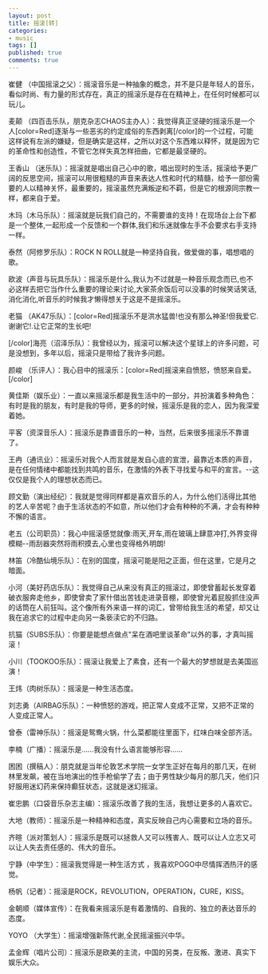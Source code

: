 ```yaml
---
layout: post
title: 摇滚[转]
categories:
- music
tags: []
published: true
comments: true
---
```

<p>崔健 （中国摇滚之父）：摇滚音乐是一种抽象的概念，并不是只是年轻人的音乐，看似时尚、有力量的形式存在，真正的摇滚乐是存在在精神上，在任何时候都可以玩儿。 </p>

<p>麦颠 （四百击乐队，朋克杂志CHAOS主办人）：我觉得真正坚硬的摇滚乐是一个人[color=Red]逐渐与一些恶劣的约定成俗的东西剥离[/color]的一个过程，可能这样说有左派的嫌疑，但是确实是这样，之所以对这个东西难以释怀，就是因为它的革命性和创造性，不管它怎样失真怎样扭曲，它都是最坚硬的。 </p>

<p>王香山 （迷乐队）：摇滚就是唱出自己心中的歌，唱出现时的生活，摇滚给予更广阔的反思空间，摇滚可以用很粗糙的声音来表达人性和时代的精髓，给予一部份需要的人以精神关怀，最重要的，摇滚虽然充满叛逆和不羁，但是它的根源同宗教一样，都来自于爱。 </p>

<p>木玛（木马乐队）：摇滚就是玩我们自己的，不需要谁的支持！在现场台上台下都是一个整体,一起形成一个反馈和一个群体,我们和乐迷就像左手不会要求右手支持一样。 </p>

<p>泰然（阿修罗乐队）：ROCK N ROLL就是一种坚持自我，做爱做的事，唱想唱的歌。 </p>

<p>欧波（声音与玩具乐队）：摇滚乐是什么,我认为不过就是一种音乐观念而已,也不必这样去把它当作什么重要的理论来讨论,大家茶余饭后可以没事的时候笑话笑话,消化消化,听音乐的时候我才懒得想关于这是不是摇滚乐。 </p>

<p>老猫 （AK47乐队）：[color=Red]摇滚乐不是洪水猛兽!也没有那么神圣!但我爱它.谢谢它!.让它正常的生长吧! </p>

<p>[/color]海亮（沼泽乐队）：我曾经以为，摇滚可以解决这个星球上的许多问题，可是没想到，多年以后，摇滚只是带给了我许多问题。 </p>

<p>颜峻 （乐评人）：我心目中的摇滚乐：[color=Red]摇滚来自愤怒，愤怒来自爱。[/color] </p>

<p>黄佳斯（娱乐业）：一直以来摇滚乐都是我生活中的一部分，并扮演着多种角色：有时是我的朋友，有时是我的导师，更多的时候，摇滚乐是我的恋人，因为我深爱着她。 </p>

<p>平客（资深音乐人）：摇滚乐是靠谱音乐的一种，当然，后来很多摇滚乐不靠谱了。 </p>

<p>王冉（通讯业）：摇滚乐对我个人而言就是发自心底的宣泄，最靠近本质的声音，是在任何情绪中都能找到共鸣的音乐，在激情的外表下寻找爱与和平的宣言。--这仅仅是我个人的理想状态而已。 </p>

<p>顾文勤（演出经纪）：我就是觉得同样都是喜欢音乐的人，为什么他们活得比其他的艺人辛苦呢？由于生活状态的不如意，所以他们才会有种种的不满，才会有种种不懈的语言。 </p>

<p>老五（公司职员）：我心中摇滚感觉就像:雨天,开车,雨在玻璃上肆意冲打,外界变得模糊--雨刮器突然将雨积摸去,心里也变得格外明朗! </p>

<p>林笛（冷酷仙境乐队）：在别的国度，摇滚可能是阳之正面，但在这里，它是月之暗面。 </p>

<p>小河（美好药店乐队）：我觉得自己从来没有真正的摇滚过，即使曾蓄起长发穿着破衣服奔走他乡，即使曾卖了家什借出苦钱走进录音棚，即使曾光着屁股抓住没声的话筒在人前狂叫。这个像所有外来语一样的词汇，曾带给我生活的希望，却又让我在追求它的过程中走向另一条亵渎它的不归路。 </p>

<p>抗猫（SUBS乐队）：你要是能想点做点"呆在酒吧里谈革命"以外的事，才真叫摇滚！ </p>

<p>小川（TOOKOO乐队）：摇滚让我爱上了素食，还有一个最大的梦想就是去美国巡演！ </p>

<p>王炜（肉树乐队）：摇滚是一种生活态度。 </p>

<p>刘志勇（AIRBAG乐队）：一种愤怒的游戏，把正常人变成不正常，又把不正常的人变成正常人。 </p>

<p>曾泰（雷神乐队）：摇滚是鸳鸯火锅，什么菜都能往里面下，红味白味全部齐活。 </p>

<p>李楠（广播）：摇滚乐是……我没有什么语言能够形容…… </p>

<p>困困（撰稿人）：朋克就是当年伦敦艺术学院一女学生正好在每月的那几天，在树林里发飙，被在当地演出的性手枪偷学了去；由于男性缺少每月的那几天，他们只好服用迷幻药来保持癫狂状态，这就是迷幻摇滚。 </p>

<p>崔忠鹏（口袋音乐杂志主编）：摇滚乐改善了我的生活，我想让更多的人喜欢它。 </p>

<p>大地（教师）：摇滚乐是一种精神和态度，真实反映自己内心需要和立场的音乐。 </p>

<p>齐暄（派对策划人）：摇滚乐是既可以拯救人又可以残害人、既可以让人立志又可以让人失去责任感的、伟大的音乐。 </p>

<p>宁静（中学生）：摇滚我觉得是一种生活方式 ，我喜欢POGO中尽情挥洒热汗的感觉。 </p>

<p>杨帆（记者）：摇滚是ROCK，REVOLUTION，OPERATION，CURE，KISS。 </p>

<p>金朝顺（媒体宣传）：在我看来摇滚乐是有着激情的、自我的、独立的表达音乐的态度。 </p>

<p>YOYO （大学生）：摇滚增强新陈代谢,全民摇滚振兴中华。 </p>

<p>孟金辉（唱片公司）：摇滚乐是欧美的主流，中国的另类，在反叛、激进、真实下娱乐大众。</p>
